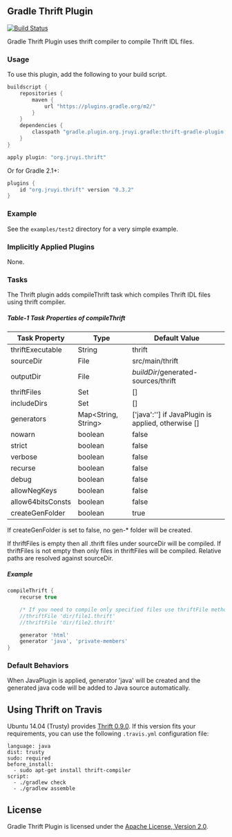 ## Gradle Thrift Plugin

[![Build Status](https://travis-ci.org/jruyi/thrift-gradle-plugin.svg?branch=master)](https://travis-ci.org/jruyi/thrift-gradle-plugin)

Gradle Thrift Plugin uses thrift compiler to compile Thrift IDL files.

### Usage

To use this plugin, add the following to your build script.

```groovy
buildscript {
	repositories {
		maven {
			url "https://plugins.gradle.org/m2/"
		}
	}
	dependencies {
		classpath "gradle.plugin.org.jruyi.gradle:thrift-gradle-plugin:0.3.2"
	}
}

apply plugin: "org.jruyi.thrift"
```

Or for Gradle 2.1+:

```groovy
plugins {
	id "org.jruyi.thrift" version "0.3.2"
}
```

### Example

See the `examples/test2` directory for a very simple example.

### Implicitly Applied Plugins

None.

### Tasks

The Thrift plugin adds compileThrift task which compiles Thrift IDL files using thrift compiler.

##### Table-1 Task Properties of compileThrift

Task Property     | Type                | Default Value
------------------|---------------------|---------------------------------------------------
thriftExecutable  | String              | thrift
sourceDir         | File                | src/main/thrift
outputDir         | File                | _buildDir_/generated-sources/thrift
thriftFiles       | Set<File>           | []
includeDirs       | Set<File>           | []
generators        | Map<String, String> | ['java':''] if JavaPlugin is applied, otherwise []
nowarn            | boolean             | false
strict            | boolean             | false
verbose           | boolean             | false
recurse           | boolean             | false
debug             | boolean             | false
allowNegKeys      | boolean             | false
allow64bitsConsts | boolean             | false
createGenFolder   | boolean             | true

If createGenFolder is set to false, no gen-* folder will be created.

If thriftFiles is empty then all .thrift files under sourceDir will be compiled.
If thriftFiles is not empty then only files in thriftFiles will be compiled. Relative paths are resolved against sourceDir.

##### Example

```groovy
compileThrift {
	recurse true

	/* If you need to compile only specified files use thriftFile method */
	//thriftFile 'dir/file1.thrift'
	//thriftFile 'dir/file2.thrift'

	generator 'html'
	generator 'java', 'private-members'
}
```

### Default Behaviors

When JavaPlugin is applied, generator 'java' will be created and the generated java code will be added to Java source automatically.

## Using Thrift on Travis

Ubuntu 14.04 (Trusty) provides [Thrift 0.9.0](http://packages.ubuntu.com/trusty/devel/thrift-compiler). If this version fits your requirements, you can use the following `.travis.yml` configuration file:

```
language: java
dist: trusty
sudo: required
before_install:
  - sudo apt-get install thrift-compiler
script:
  - ./gradlew check
  - ./gradlew assemble
```

## License

Gradle Thrift Plugin is licensed under the [Apache License, Version 2.0](http://www.apache.org/licenses/LICENSE-2.0.html).
